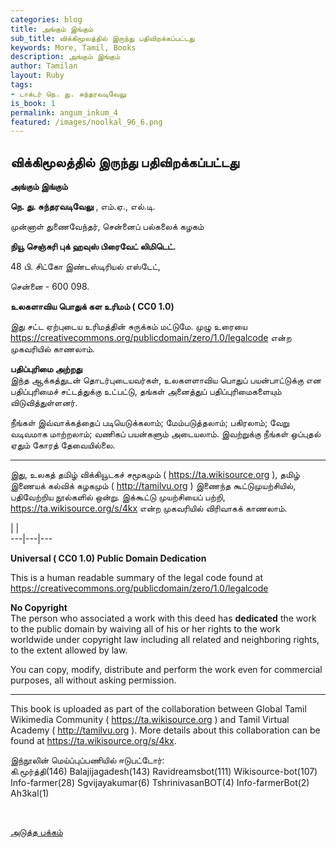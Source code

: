```yaml
---
categories: blog
title: அங்கும் இங்கும்
sub_title: விக்கிமூலத்தில் இருந்து பதிவிறக்கப்பட்டது
keywords: More, Tamil, Books
description: அங்கும் இங்கும்
author: Tamilan
layout: Ruby
tags:
- டாக்டர் நெ. து. சுந்தரவடிவேலு
is_book: 1
permalink: angum_inkum_4
featured: /images/noolkal_96_6.png
---
```



## விக்கிமூலத்தில் இருந்து பதிவிறக்கப்பட்டது

**﻿அங்கும் இங்கும்**

**நெ. து. சுந்தரவடிவேலு** , எம்.ஏ., எல்.டி.

முன்னாள் துணைவேந்தர், சென்னைப் பல்கலைக் கழகம்

**நியூ செஞ்சுரி புக் ஹவுஸ் பிரைவேட் லிமிடெட்.**

48 பி. சிட்கோ இண்டஸ்டிரியல் எஸ்டேட்,

சென்னை - 600 098.

**﻿உலகளாவிய பொதுக் கள உரிமம் ( CC0 1.0)**

இது சட்ட ஏற்புடைய உரிமத்தின் சுருக்கம் மட்டுமே. முழு உரையை https://creativecommons.org/publicdomain/zero/1.0/legalcode என்ற முகவரியில் காணலாம்.

**பதிப்புரிமை அற்றது**  
இந்த ஆக்கத்துடன் தொடர்புடையவர்கள், உலகளளாவிய பொதுப் பயன்பாட்டுக்கு என பதிப்புரிமைச் சட்டத்துக்கு உட்பட்டு, தங்கள் அனைத்துப் பதிப்புரிமைகளையும் விடுவித்துள்ளனர்.

நீங்கள் இவ்வாக்கத்தைப் படியெடுக்கலாம்; மேம்படுத்தலாம்; பகிரலாம்; வேறு வடிவமாக மாற்றலாம்; வணிகப் பயன்களும் அடையலாம். இவற்றுக்கு நீங்கள் ஒப்புதல் ஏதும் கோரத் தேவையில்லை.

* * *

இது, உலகத் தமிழ் விக்கியூடகச் சமூகமும் ( https://ta.wikisource.org ), தமிழ் இணையக் கல்விக் கழகமும் ( http://tamilvu.org ) இணைந்த கூட்டுமுயற்சியில், பதிவேற்றிய நூல்களில் ஒன்று. இக்கூட்டு முயற்சியைப் பற்றி, https://ta.wikisource.org/s/4kx என்ற முகவரியில் விரிவாகக் காணலாம்.

| |  
\---|---|---

**Universal ( CC0 1.0) Public Domain Dedication**

This is a human readable summary of the legal code found at https://creativecommons.org/publicdomain/zero/1.0/legalcode

**No Copyright**  
The person who associated a work with this deed has **dedicated** the work to the public domain by waiving all of his or her rights to the work worldwide under copyright law including all related and neighboring rights, to the extent allowed by law.

You can copy, modify, distribute and perform the work even for commercial purposes, all without asking permission.

* * *

This book is uploaded as part of the collaboration between Global Tamil Wikimedia Community ( https://ta.wikisource.org ) and Tamil Virtual Academy ( http://tamilvu.org ). More details about this collaboration can be found at https://ta.wikisource.org/s/4kx.

இந்நூலின் மெய்ப்புப்பணியில் ஈடுபட்டோர்:  
கி.மூர்த்தி(146) Balajijagadesh(143) Ravidreamsbot(111) Wikisource-bot(107) Info-farmer(28) Sgvijayakumar(6) TshrinivasanBOT(4) Info-farmerBot(2) Ah3kal(1)

﻿

[அடுத்த பக்கம்](angum_inkum_5)